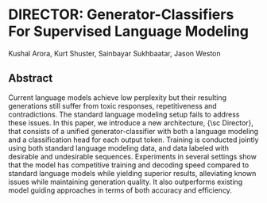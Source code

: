 # DIRECTOR: Generator-Classifiers For Supervised Language Modeling


Kushal Arora, Kurt Shuster, Sainbayar Sukhbaatar, Jason Weston

<!-- Paper: https://arxiv.org/2206. -->


## Abstract

Current language models achieve low perplexity but their resulting generations still suffer from toxic responses, repetitiveness and contradictions. The standard language modeling setup fails to address these issues. In this paper, we introduce a new architecture, {\sc Director}, that consists of a unified generator-classifier with both a language modeling and a classification head for each output token. Training is conducted jointly using both standard language modeling data, and data labeled with desirable and undesirable sequences. Experiments in several settings show that the model has competitive training and decoding speed compared to standard language models while yielding superior results, alleviating known issues while maintaining generation quality. It also outperforms existing model guiding approaches in terms of both accuracy and efficiency.



